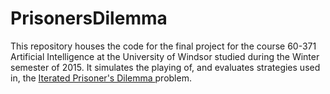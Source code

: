 # PrisonersDilemma
This repository houses the code for the final project for the course 60-371 Artificial Intelligence at the University of Windsor studied during the Winter semester of 2015. It simulates the playing of, and evaluates strategies used in, the <a href="http://en.wikipedia.org/wiki/Prisoner%27s_dilemma#The_iterated_prisoners.27_dilemma"> Iterated Prisoner's Dilemma </a> problem.

